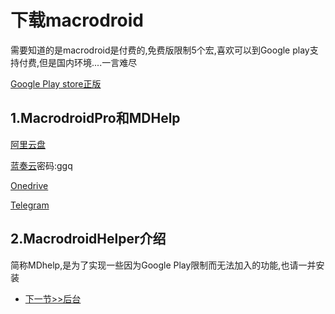 # 下载macrodroid
需要知道的是macrodroid是付费的,免费版限制5个宏,喜欢可以到Google play支持付费,但是国内环境....一言难尽

[Google Play store正版](https://play.google.com/store/apps/details?id=com.arlosoft.macrodroid&hl=zh&gl=US)

## 1.MacrodroidPro和MDHelp

[阿里云盘](https://drive.goojoe.cc/Alishare/docs/macrodroid/)

[蓝奏云](https://goojoe.lanzoui.com/b020pmipi)密码:ggq

[Onedrive](https://drive.goojoe.cc/Share/docs/macrodroid/)

[Telegram](https://t.me/Androidautom/16)

## 2.MacrodroidHelper介绍

简称MDhelp,是为了实现一些因为Google Play限制而无法加入的功能,也请一并安装

- [下一节>>后台](1-setout/live)